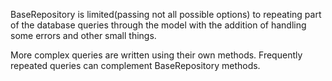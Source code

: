 BaseRepository is limited(passing not all possible options) to repeating part of the database queries through the model with the addition of handling some errors and other small things.

More complex queries are written using their own methods. Frequently repeated queries can complement BaseRepository methods.